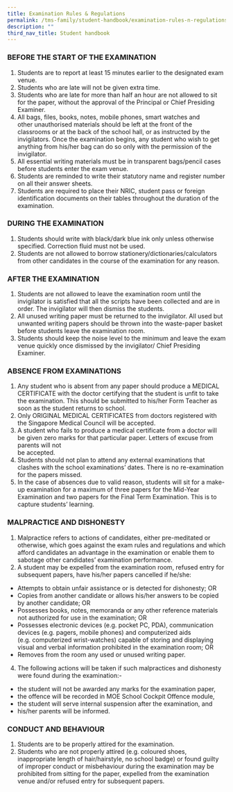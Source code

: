 ```yaml
---
title: Examination Rules & Regulations
permalink: /tms-family/student-handbook/examination-rules-n-regulations/
description: ""
third_nav_title: Student handbook
---
```

### BEFORE THE START OF THE EXAMINATION


1.  Students are to report at least 15 minutes earlier to the designated exam venue.
2.  Students who are late will not be given extra time.
3.  Students who are late for more than half an hour are not allowed to sit for the paper, without the approval of the Principal or Chief Presiding Examiner.
4.  All bags, files, books, notes, mobile phones, smart watches and other unauthorised materials should be left at the front of the classrooms or at the back of the school hall, or as instructed by the invigilators. Once the examination begins, any student who wish to get anything from his/her bag can do so only with the permission of the invigilator.
5.  All essential writing materials must be in transparent bags/pencil cases before students enter the exam venue.
6.  Students are reminded to write their statutory name and register number on all their answer sheets.
7.  Students are required to place their NRIC, student pass or foreign identification documents on their tables throughout the duration of the examination.

### DURING THE EXAMINATION

1.  Students should write with black/dark blue ink only unless otherwise specified. Correction fluid must not be used.
2.  Students are not allowed to borrow stationery/dictionaries/calculators from other candidates in the course of the examination for any reason.

### AFTER THE EXAMINATION


1.  Students are not allowed to leave the examination room until the invigilator is satisfied that all the scripts have been collected and are in order. The invigilator will then dismiss the students.
2.  All unused writing paper must be returned to the invigilator. All used but unwanted writing papers should be thrown into the waste-paper basket before students leave the examination room.
3.  Students should keep the noise level to the minimum and leave the exam venue quickly once dismissed by the invigilator/ Chief Presiding Examiner.

### ABSENCE FROM EXAMINATIONS


1.  Any student who is absent from any paper should produce a MEDICAL CERTIFICATE with the doctor certifying that the student is unfit to take the examination. This should be submitted to his/her Form Teacher as soon as the student returns to school.
2.  Only ORIGINAL MEDICAL CERTIFICATES from doctors registered with the Singapore Medical Council will be accepted.
3.  A student who fails to produce a medical certificate from a doctor will be given zero marks for that particular paper. Letters of excuse from parents will not  
    be accepted.
4.  Students should not plan to attend any external examinations that clashes with the school examinations’ dates. There is no re-examination for the papers missed.
5.  In the case of absences due to valid reason, students will sit for a make-up examination for a maximum of three papers for the Mid-Year Examination and two papers for the Final Term Examination. This is to capture students’ learning.

### MALPRACTICE AND DISHONESTY


1.  Malpractice refers to actions of candidates, either pre-meditated or otherwise, which goes against the exam rules and regulations and which afford candidates an advantage in the examination or enable them to sabotage other candidates’ examination performance.
2.  A student may be expelled from the examination room, refused entry for subsequent papers, have his/her papers cancelled if he/she:

*   Attempts to obtain unfair assistance or is detected for dishonesty; OR
*   Copies from another candidate or allows his/her answers to be copied by another candidate; OR
*   Possesses books, notes, memoranda or any other reference materials not authorized for use in the examination; OR
*   Possesses electronic devices (e.g. pocket PC, PDA), communication devices (e.g. pagers, mobile phones) and computerized aids (e.g. computerized wrist-watches) capable of storing and displaying visual and verbal information prohibited in the examination room; OR
*   Removes from the room any used or unused writing paper.

4.  The following actions will be taken if such malpractices and dishonesty were found during the examination:-

*   the student will not be awarded any marks for the examination paper,
*   the offence will be recorded in MOE School Cockpit Offence module,
*   the student will serve internal suspension after the examination, and
*   his/her parents will be informed.

### CONDUCT AND BEHAVIOUR


1.  Students are to be properly attired for the examination.
2.  Students who are not properly attired (e.g. coloured shoes, inappropriate length of hair/hairstyle, no school badge) or found guilty of improper conduct or misbehaviour during the examination may be prohibited from sitting for the paper, expelled from the examination venue and/or refused entry for subsequent papers.